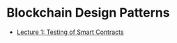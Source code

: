 # Blockchain Design Patterns

 - [Lecture 1: Testing of Smart Contracts](https://docs.google.com/presentation/d/1CgvX5lPmnCfSf5x6JsGnfDTRS2IWWRt-1Hy3uVLBzuY/edit?usp=sharing)
